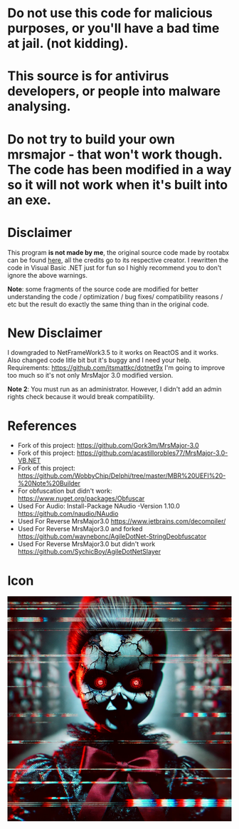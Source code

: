 # Do not use this code for malicious purposes, or you'll have a bad time at jail. (not kidding).

# This source is for antivirus developers, or people into malware analysing. 

# Do not try to build your own mrsmajor - that won't work though. The code has been modified in a way so it will not work when it's built into an exe.

# Disclaimer
This program **is not made by me**, the original source code made by rootabx can be found [here](https://github.com/Gork3m/MrsMajor-3.0.git), all the credits go to its respective creator. I rewritten the code in Visual Basic .NET just for fun so I highly recommend you to don't ignore the above warnings.

**Note**: some fragments of the source code are modified for better understanding the code / optimization / bug fixes/ compatibility reasons / etc but the result do exactly the same thing than in the original code.

# New Disclaimer
I downgraded to NetFrameWork3.5 to it works on ReactOS and it works. Also changed code litle bit but it's buggy and I need your help.
Requirements:
https://github.com/itsmattkc/dotnet9x
I'm going to improve too much so it's not only MrsMajor 3.0 modified version.

 **Note 2**: You must run as an administrator. However, I didn't add an admin rights check because it would break compatibility.

# References
- Fork of this project: https://github.com/Gork3m/MrsMajor-3.0
- Fork of this project: https://github.com/acastillorobles77/MrsMajor-3.0-VB.NET
- Fork of this project: https://github.com/WobbyChip/Delphi/tree/master/MBR%20UEFI%20-%20Note%20Builder
- For obfuscation but didn't work: https://www.nuget.org/packages/Obfuscar
- Used For Audio: Install-Package NAudio -Version 1.10.0 https://github.com/naudio/NAudio
- Used For Reverse MrsMajor3.0 https://www.jetbrains.com/decompiler/
- Used For Reverse MrsMajor3.0 and forked https://github.com/waynebonc/AgileDotNet-StringDeobfuscator
- Used For Reverse MrsMajor3.0 but didn't work https://github.com/SychicBoy/AgileDotNetSlayer

# Icon
![MrsMajor5](assets/MrsMajor5.png)